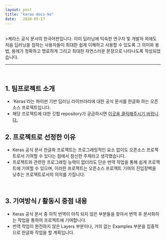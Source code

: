 ```yaml
---
layout: post
title: "keras-docs-ko"
date:   2020-05-17 
---
```

<br>
>케라스 공식 문서의 한국어판입니다. 이미 딥러닝에 익숙한 연구자 및 개발자 외에도 처음 딥러닝을 접하는 사용자들이 최대한 쉽게 이해하고 사용할 수 있도록 그 의미와 용법, 용례가 정확하고 명료하게 그리고 최대한 자연스러운 문장으로 나타나도록 작성되었습니다. <br>
<hr>
<br>

## 1. 팀프로젝트 소개
* 'Keras'라는 파이썬 기반 딥러닝 라이브러리에 대한 공식 문서를 한글화 하는 오픈소스 프로젝트입니다.<br>
* 해당 프로젝트에 대한 깃헙 repository가 궁금하시면 [이곳을 클릭해주시기 바랍니다.](https://github.com/keras-team/keras-docs-ko)<br>


## 2. 프로젝트로 선정한 이유
* Keras 공식 문서 한글화 프로젝트는 프로그래밍적인 요소 없이도 오픈소스 프로젝트로서 기여할 수 있다는 점에서 참신한 주제라고 생각했습니다.<br>
* 프로젝트와 관련한 프로그래밍 능력이 없더라도 단순 번역 작업을 통해 쉽게 프로젝트에 기여할 수 있으며, 이러한 프로젝트는 오픈소스 프로젝트 기여의 진입장벽을 낮추는 프로젝트로서의 의의를 가집니다.<br>
<br>

## 3. 기여방식 / 활동시 중점 내용
* Keras 공식 문서 중 아직 번역이 아직 되지 않은 부분들을 찾아서 번역 후 문서화하는 작업을 통하여 프로젝트에 기여합니다.<br>
* 번역 작업이 완전하지 않은 Layers 부분이나, 거의 없는 Examples 부분을 집중적으로 한글화 작업을 할 계획입니다.<br>
<br>
